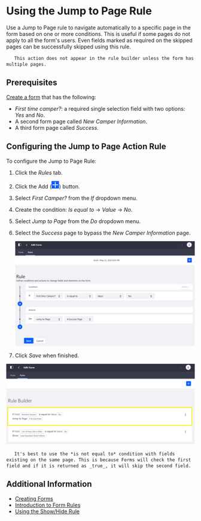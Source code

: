 # Using the Jump to Page Rule

Use a Jump to Page rule to navigate automatically to a specific page in the form based on one or more conditions. This is useful if some pages do not apply to all the form's users. Even fields marked as required on the skipped pages can be successfully skipped using this rule.

```important::
   This action does not appear in the rule builder unless the form has multiple pages.
```

## Prerequisites

[Create a form](../../creating-forms.md) that has the following:

* _First time camper?_: a required single selection field with two options: _Yes_ and _No_.
* A second form page called _New Camper Information_.
* A third form page called _Success_.

## Configuring the Jump to Page Action Rule

To configure the Jump to Page Rule:

1. Click the _Rules_ tab.
1. Click the Add (![Add](../../../../../images/icon-add.png)) button.
1. Select _First Camper?_ from the _If_ dropdown menu.
1. Create the condition: _Is equal to_ &rarr; _Value_ &rarr; _No_.
1. Select _Jump to Page_ from the _Do_ dropdown menu.
1. Select the _Success_ page to bypass the _New Camper Information_ page.

     ![Create the conditions and action.](./using-the-jump-to-page-rule/images/01.png)

1. Click _Save_ when finished.

![View the completed rule](./using-the-jump-to-page-rule/images/02.png)

```note::
   It's best to use the *is not equal to* condition with fields existing on the same page. This is because Forms will check the first field and if it is returned as _true_, it will skip the second field.
```

## Additional Information

* [Creating Forms](../../creating-forms.md)
* [Introduction to Form Rules](./introduction-to-form-rules.md)
* [Using the Show/Hide Rule](./using-the-show-hide-rule.md)
